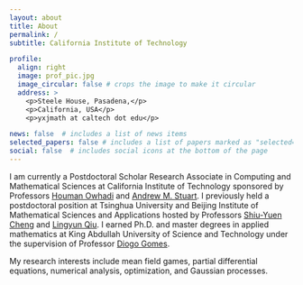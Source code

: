 ```yaml
---
layout: about
title: About
permalink: /
subtitle: California Institute of Technology

profile:
  align: right
  image: prof_pic.jpg
  image_circular: false # crops the image to make it circular
  address: >
    <p>Steele House, Pasadena,</p>
    <p>California, USA</p>
    <p>yxjmath at caltech dot edu</p>

news: false  # includes a list of news items
selected_papers: false # includes a list of papers marked as "selected={true}"
social: false  # includes social icons at the bottom of the page
---
```


I am currently a Postdoctoral Scholar Research Associate in Computing and Mathematical Sciences at California Institute of Technology sponsored by Professors [Houman Owhadi](http://users.cms.caltech.edu/~owhadi/index.htm) and [Andrew M. Stuart](http://stuart.caltech.edu/). I previously held a postdoctoral position at Tsinghua University and Beijing Institute of Mathematical Sciences and Applications hosted by Professors [Shiu-Yuen Cheng](https://ymsc.tsinghua.edu.cn/info/1031/2292.htm) and [Lingyun Qiu](https://ymsc.tsinghua.edu.cn/info/1033/2378.htm). I earned Ph.D. and master degrees in applied mathematics at King Abdullah University of Science and Technology under the supervision of Professor [Diogo Gomes](https://www.kaust.edu.sa/en/study/faculty/diogo-gomes).

My research interests include mean field games, partial differential equations, numerical analysis, optimization, and Gaussian processes.
